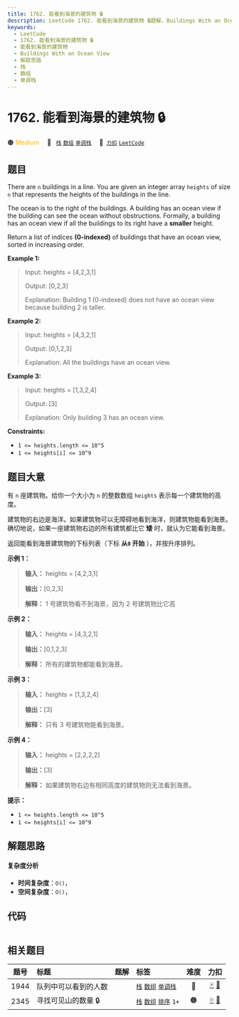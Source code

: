```yaml
---
title: 1762. 能看到海景的建筑物 🔒
description: LeetCode 1762. 能看到海景的建筑物 🔒题解，Buildings With an Ocean View，包含解题思路、复杂度分析以及完整的 JavaScript 代码实现。
keywords:
  - LeetCode
  - 1762. 能看到海景的建筑物 🔒
  - 能看到海景的建筑物
  - Buildings With an Ocean View
  - 解题思路
  - 栈
  - 数组
  - 单调栈
---
```


# 1762. 能看到海景的建筑物 🔒

🟠 <font color=#ffb800>Medium</font>&emsp; 🔖&ensp; [`栈`](/tag/stack.md) [`数组`](/tag/array.md) [`单调栈`](/tag/monotonic-stack.md)&emsp; 🔗&ensp;[`力扣`](https://leetcode.cn/problems/buildings-with-an-ocean-view) [`LeetCode`](https://leetcode.com/problems/buildings-with-an-ocean-view)

## 题目

There are `n` buildings in a line. You are given an integer array `heights` of
size `n` that represents the heights of the buildings in the line.

The ocean is to the right of the buildings. A building has an ocean view if
the building can see the ocean without obstructions. Formally, a building has
an ocean view if all the buildings to its right have a **smaller** height.

Return a list of indices **(0-indexed)** of buildings that have an ocean view,
sorted in increasing order.



**Example 1:**

> Input: heights = [4,2,3,1]
> 
> Output: [0,2,3]
> 
> Explanation: Building 1 (0-indexed) does not have an ocean view because building 2 is taller.

**Example 2:**

> Input: heights = [4,3,2,1]
> 
> Output: [0,1,2,3]
> 
> Explanation: All the buildings have an ocean view.

**Example 3:**

> Input: heights = [1,3,2,4]
> 
> Output: [3]
> 
> Explanation: Only building 3 has an ocean view.

**Constraints:**

  * `1 <= heights.length <= 10^5`
  * `1 <= heights[i] <= 10^9`


## 题目大意

有 `n` 座建筑物。给你一个大小为 `n` 的整数数组 `heights` 表示每一个建筑物的高度。

建筑物的右边是海洋。如果建筑物可以无障碍地看到海洋，则建筑物能看到海景。确切地说，如果一座建筑物右边的所有建筑都比它 **矮** 时，就认为它能看到海景。

返回能看到海景建筑物的下标列表（下标 **从`0` 开始** ），并按升序排列。

**示例 1：**

> 
> 
> 
> 
> 
> **输入：** heights = [4,2,3,1]
> 
> **输出：**[0,2,3]
> 
> **解释：** 1 号建筑物看不到海景，因为 2 号建筑物比它高
> 
> 

**示例 2：**

> 
> 
> 
> 
> 
> **输入：** heights = [4,3,2,1]
> 
> **输出：**[0,1,2,3]
> 
> **解释：** 所有的建筑物都能看到海景。

**示例 3：**

> 
> 
> 
> 
> 
> **输入：** heights = [1,3,2,4]
> 
> **输出：**[3]
> 
> **解释：** 只有 3 号建筑物能看到海景。

**示例 4：**

> 
> 
> 
> 
> 
> **输入：** heights = [2,2,2,2]
> 
> **输出：**[3]
> 
> **解释：** 如果建筑物右边有相同高度的建筑物则无法看到海景。

**提示：**

  * `1 <= heights.length <= 10^5`
  * `1 <= heights[i] <= 10^9`


## 解题思路

#### 复杂度分析

- **时间复杂度**：`O()`，
- **空间复杂度**：`O()`，

## 代码

```javascript

```

## 相关题目

<!-- prettier-ignore -->
| 题号 | 标题 | 题解 | 标签 | 难度 | 力扣 |
| :------: | :------ | :------: | :------ | :------: | :------: |
| 1944 | 队列中可以看到的人数 |  |  [`栈`](/tag/stack.md) [`数组`](/tag/array.md) [`单调栈`](/tag/monotonic-stack.md) | 🔴 | [🀄️](https://leetcode.cn/problems/number-of-visible-people-in-a-queue) [🔗](https://leetcode.com/problems/number-of-visible-people-in-a-queue) |
| 2345 | 寻找可见山的数量 🔒 |  |  [`栈`](/tag/stack.md) [`数组`](/tag/array.md) [`排序`](/tag/sorting.md) `1+` | 🟠 | [🀄️](https://leetcode.cn/problems/finding-the-number-of-visible-mountains) [🔗](https://leetcode.com/problems/finding-the-number-of-visible-mountains) |